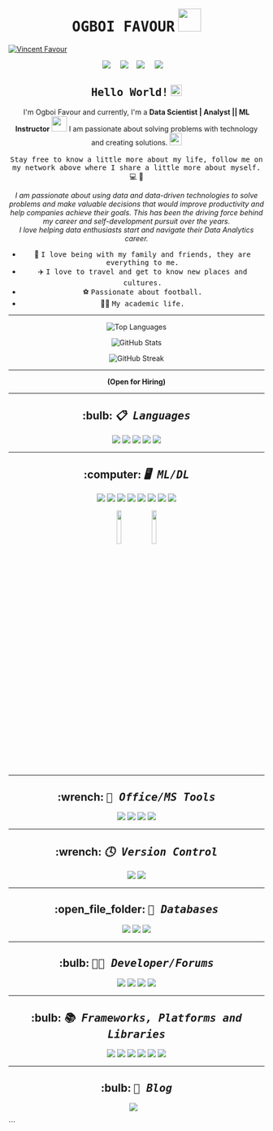 <!--
**ogboifavour/ogboifavour** is a ✨ _special_ ✨ repository because its `README.md` (this file) appears on your GitHub profile.
--->

<h1 align="center"> <samp>OGBOI FAVOUR</samp> <img src="https://github.com/mupezzuol/mupezzuol/blob/master/assets/mario_hello_big.gif" width="45px"></h1>

<p align="left"> <a href="https://x.com/OgboiFavour" target="blank"><img src="https://img.shields.io/twitter/follow/vincent?logo=twitter&style=for-the-badge" alt="Vincent Favour" /></a> </p>

<div align="center">
  <p align="center">
      <a target="_blank"href="https://www.linkedin.com/in/vincent-favour-297433205/"><img src="https://img.shields.io/badge/linkedin-%230077B5.svg?&style=for-the-badge&logo=linkedin&logoColor=white" /></a>&nbsp;&nbsp;&nbsp;&nbsp;
      <a target="_blank"href="https://medium.com/@ogboifavourifeanyichukwu"><img src="https://img.shields.io/badge/Medium%20-%231572B6.svg?&style=for-the-badge&logo=medium&logoColor=white" /></a>&nbsp;&nbsp;&nbsp
      <a target="_blank"href="https://x.com/OgboiFavour"><img src="https://img.shields.io/badge/twitter-%231DA1F2.svg?&style=for-the-badge&logo=twitter&logoColor=white" /></a>&nbsp;&nbsp;&nbsp;&nbsp;
      <a href="ogboifavourifeanyichukwu@gmail.com"><img src="https://img.shields.io/badge/gmail-%23D14836.svg?&style=for-the-badge&logo=gmail&logoColor=white" /></a>&nbsp;&nbsp;&nbsp;&nbsp;
  </p>

  <h2 align="center"> <samp>Hello World!</samp> <img src="https://github.com/mupezzuol/mupezzuol/blob/master/assets/earth.gif" width="22px"> </h2>

  <p align="center">
    I'm Ogboi Favour and currently, I'm a <b>Data Scientist | Analyst || ML Instructor</b> <img src="https://github.com/mupezzuol/mupezzuol/blob/master/assets/developer.gif" width="30px">
    I am passionate about solving problems with technology and creating solutions.
    <img src="https://media.giphy.com/media/WUlplcMpOCEmTGBtBW/giphy.gif" width="24px">
    <br><br>
    <samp>Stay free to know a little more about my life, follow me on my network above where I share a little more about myself.</samp>
    💻 🚀
  </p>

  <i>I am passionate about using data and data-driven technologies to solve problems and make valuable decisions that would improve productivity and help companies achieve their goals. This has been the driving force behind my career and self-development pursuit over the years.</i>
  <br>
  <i>I love helping data enthusiasts start and navigate their Data Analytics career.</i>
  
  <ul align="center">
    <li>🏡 <samp>I love being with my family and friends, they are everything to me.</samp></li>
    <li>✈️ <samp>I love to travel and get to know new places and cultures.</samp></li>
    <li>⚽ <samp>Passionate about football.</samp></li>
    <li>👨‍🎓 <samp>My academic life.</samp></li>
  </ul>
</div>

***

<p align="center">
  <img src="https://github-readme-stats.vercel.app/api/top-langs/?username=FavourOgboi&layout=compact&theme=tokyonight" alt="Top Languages" />
</p>

<p align="center">
  <img src="https://github-readme-stats.vercel.app/api?username=FavourOgboi&show_icons=true&theme=tokyonight" alt="GitHub Stats" />
</p>

<p align="center">
  <img src="https://github-readme-streak-stats.herokuapp.com/?user=FavourOgboi&theme=tokyonight" alt="GitHub Streak" />
</p>





<hr>
  <p align="center"> <b>(Open for Hiring)</b> </p>
<hr>

<h2 align="center">:bulb: <b><i><samp>📋 Languages</samp></i></b></h2>
<p align="center">
  <img src="https://img.shields.io/badge/html5-%23E34F26.svg?style=for-the-badge&logo=html5&logoColor=white">
  <img src="https://img.shields.io/badge/css3-%231572B6.svg?style=for-the-badge&logo=css3&logoColor=white">
  <img src="https://img.shields.io/badge/java-%23ED8B00.svg?style=for-the-badge&logo=java&logoColor=white">
  <img src="https://img.shields.io/badge/javascript-%23323330.svg?style=for-the-badge&logo=javascript&logoColor=%23F7DF1E">
  <img src="https://img.shields.io/badge/python-3670A0?style=for-the-badge&logo=python&logoColor=ffdd54">
</p>

<hr>

<h2 align="center">:computer: <b><i><samp>🖥️ ML/DL</samp></i></b></h2>
<p align="center">
  <img src="https://img.shields.io/badge/Keras-%23D00000.svg?style=for-the-badge&logo=Keras&logoColor=white">
  <img src="https://img.shields.io/badge/numpy-%23013243.svg?style=for-the-badge&logo=numpy&logoColor=white">
  <img src="https://img.shields.io/badge/pandas-%23150458.svg?style=for-the-badge&logo=pandas&logoColor=white">
  <img src="https://img.shields.io/badge/Plotly-%233F4F75.svg?style=for-the-badge&logo=plotly&logoColor=white">
  <img src="https://img.shields.io/badge/PyTorch-%23EE4C2C.svg?style=for-the-badge&logo=PyTorch&logoColor=white">
  <img src="https://img.shields.io/badge/scikit--learn-%23F7931E.svg?style=for-the-badge&logo=scikit-learn&logoColor=white">
  <img src="https://img.shields.io/badge/SciPy-%230C55A5.svg?style=for-the-badge&logo=scipy&logoColor=%white">
  <img src="https://img.shields.io/badge/TensorFlow-%23FF6F00.svg?style=for-the-badge&logo=TensorFlow&logoColor=white">
</p>

<p align="center">
  <img src="https://th.bing.com/th/id/OIP.WwXtTG8_vtxWGz1c34lQQQHaBx?pid=ImgDet&rs=1" width="13%">
  <img src="https://th.bing.com/th/id/OIP.K2jskB8EL12SkMol6fZNjAHaBx?pid=ImgDet&rs=1" width="13%">
</p>
<hr>
<h2 align="center">:wrench: <b><i><samp>🏢 Office/MS Tools</samp></i></b></h2>
<p align="center">
  <img src="https://img.shields.io/badge/Microsoft_Word-2B579A?style=for-the-badge&logo=microsoft-word&logoColor=white">
  <img src="https://img.shields.io/badge/Microsoft_PowerPoint-B7472A?style=for-the-badge&logo=microsoft-powerpoint&logoColor=white">
  <img src="https://img.shields.io/badge/Microsoft_Excel-217346?style=for-the-badge&logo=microsoft-excel&logoColor=white">
  <img src="https://img.shields.io/badge/power_bi-F2C811?style=for-the-badge&logo=powerbi&logoColor=black">
</p>
<hr>
<h2 align="center">:wrench: <b><i><samp>🕓 Version Control</samp></i></b></h2>
<p align="center">
  <img src="https://img.shields.io/badge/git-%23F05033.svg?style=for-the-badge&logo=git&logoColor=white">
  <img src="https://img.shields.io/badge/github-%23121011.svg?style=for-the-badge&logo=github&logoColor=white">
</p>
<hr>
<h2 align="center">:open_file_folder: <b><i><samp>💾 Databases</samp></i></b></h2>
<p align="center">
  <img src="https://img.shields.io/badge/postgres-%23316192.svg?style=for-the-badge&logo=postgresql&logoColor=white">
  <img src="https://img.shields.io/badge/MongoDB-%234ea94b.svg?style=for-the-badge&logo=mongodb&logoColor=white">
  <img src="https://img.shields.io/badge/sqlite-%2307405e.svg?style=for-the-badge&logo=sqlite&logoColor=white">
</p>
<hr>
<h2 align="center">:bulb: <b><i><samp>🧑‍💻 Developer/Forums</samp></i></b></h2>
<p align="center">
  <img src="https://img.shields.io/badge/Kaggle-035a7d?style=for-the-badge&logo=kaggle&logoColor=white">
  <img src="https://img.shields.io/badge/Quora-%23B92B27.svg?style=for-the-badge&logo=Quora&logoColor=white">
  <img src="https://img.shields.io/badge/-Stackoverflow-FE7A16?style=for-the-badge&logo=stack-overflow&logoColor=white">
  <img src="https://img.shields.io/badge/LeetCode-000000?style=for-the-badge&logo=LeetCode&logoColor=#d16c06">
</p>
<hr>
<h2 align="center">:bulb: <b><i><samp>📚 Frameworks, Platforms and Libraries</samp></i></b></h2>
<p align="center">
  <img src="https://img.shields.io/badge/Anaconda-%2344A833.svg?style=for-the-badge&logo=anaconda&logoColor=white">
  <img src="https://img.shields.io/badge/bootstrap-%238511FA.svg?style=for-the-badge&logo=bootstrap&logoColor=white">
  <img src="https://img.shields.io/badge/django-%23092E20.svg?style=for-the-badge&logo=django&logoColor=white">
  <img src="https://img.shields.io/badge/flask-%23000.svg?style=for-the-badge&logo=flask&logoColor=white">
  <img src="https://img.shields.io/badge/opencv-%23white.svg?style=for-the-badge&logo=opencv&logoColor=white">
  <img src="https://img.shields.io/badge/WordPress-%23117AC9.svg?style=for-the-badge&logo=WordPress&logoColor=white">
</p>
<hr>
<h2 align="center">:bulb: <b><i><samp>📝 Blog</samp></i></b></h2>
<p align="center">
   <a target="_blank"href="https://medium.com/@ogboifavourifeanyichukwu"><img src="https://img.shields.io/badge/Medium%20-%231572B6.svg?&style=for-the-badge&logo=medium&logoColor=white" /></a>&nbsp;&nbsp;&nbsp;
</p>
```
